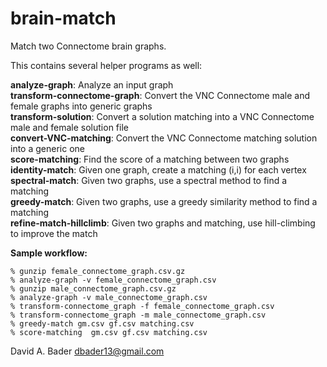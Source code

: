 # brain-match
Match two Connectome brain graphs.

This contains several helper programs as well:

**analyze-graph**: Analyze an input graph \
**transform-connectome-graph**: Convert the VNC Connectome male and female graphs into generic graphs \
**transform-solution**: Convert a solution matching into a VNC Connectome male and female solution file \
**convert-VNC-matching**: Convert the VNC Connectome matching solution into a generic one \
**score-matching**: Find the score of a matching between two graphs \
**identity-match**: Given one graph, create a matching (i,i) for each vertex \
**spectral-match**: Given two graphs, use a spectral method to find a matching \
**greedy-match**: Given two graphs, use a greedy similarity method to find a matching \
**refine-match-hillclimb**: Given two graphs and matching, use hill-climbing to improve the match


**Sample workflow:** 
```
% gunzip female_connectome_graph.csv.gz
% analyze-graph -v female_connectome_graph.csv
% gunzip male_connectome_graph.csv.gz
% analyze-graph -v male_connectome_graph.csv
% transform-connectome_graph -f female_connectome_graph.csv
% transform-connectome_graph -m male_connectome_graph.csv
% greedy-match gm.csv gf.csv matching.csv
% score-matching  gm.csv gf.csv matching.csv
```

David A. Bader
dbader13@gmail.com


